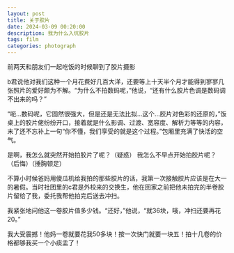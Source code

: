 ```yaml
---
layout: post
title: 关于胶片
date: 2024-03-09 00:20:00
description: 我为什么入坑胶片
tags: film
categories: photograph
---
```


前两天和朋友们一起吃饭的时候聊到了胶片摄影

b君说他对我们这种一个月花费好几百大洋，还要等上十天半个月才能得到寥寥几张照片的爱好颇为不解。“为什么不拍数码呢，”他说，“还有什么胶片色调是数码调不出来的吗？”

“呃...数码呢，它固然很强大，但是还是无法比拟...这个...胶片对色彩的还原的，”饭桌上的胶片佬纷纷开口，接着就是什么影调、过渡、宽容度、解析力等等的内容，末了还不忘补上一句“你不懂，我们享受的就是这个过程。”包厢里充满了快活的空气。

是啊，我怎么就突然开始拍胶片了呢？（疑惑）
我怎么不早点开始拍胶片呢？（后悔）（捶胸顿足）

不算小时候爸妈用傻瓜机给我拍的那些胶片的话，我第一次接触胶片应该是在大一的暑假。当时社团里的c君是外校来的交换生，他在回家之前把他未拍完的半卷胶片留给了我，委托我帮他拍完后送去冲扫。

我紧张地问他这一卷胶片值多少钱。“还好，”他说，“就36块，哦，冲扫还要再花20。”

我大受震撼！他妈一卷就要花我50多块！按一次快门就要一块五！拍十几卷的价格都够我买一个小痰盂了！

